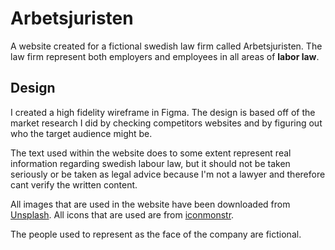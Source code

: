 # Arbetsjuristen

A website created for a fictional swedish law firm called Arbetsjuristen. The law firm represent both employers and employees in all areas of **labor law**.

## Design

I created a high fidelity wireframe in Figma. The design is based off of the market research I did by checking competitors websites and by figuring out who the target audience might be.

The text used within the website does to some extent represent real information regarding swedish labour law, but it should not be taken seriously or be taken as legal advice because I'm not a lawyer and therefore cant verify the written content.

All images that are used in the website have been downloaded from [Unsplash](https://www.google.com). All icons that are used are from [iconmonstr](https://iconmonstr.com).

The people used to represent as the face of the company are fictional.
